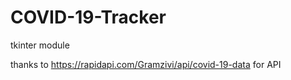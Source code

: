 # COVID-19-Tracker
tkinter module


thanks to https://rapidapi.com/Gramzivi/api/covid-19-data for API
